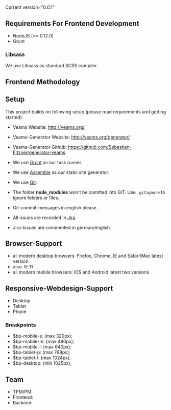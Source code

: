 # 

Current version="0.0.1"

## Requirements For Frontend Development

* NodeJS (>= 0.12.0)
* Grunt

### Libsass
We use Libsass as standard SCSS compiler.

## Frontend Methodology


## Setup

This project builds on following setup (please read requirements and getting started):

- Veams Website: http://veams.org/
- Veams-Generator Website: http://veams.org/generator/
- Veams-Generator Github: https://github.com/Sebastian-Fitzner/generator-veams

- We use [Grunt](http://gruntjs.com/) as our task runner
- We use [Assemble](http://assemble.io/) as our static site generator.
- We use [Git](#).
- The folder __node_modules__ won't be comitted into GIT. Use ```.gitignore``` to ignore folders or files.
- Git-commit-messages in english please.
- All issues are recorded in [Jira](#).
- Jira-Issues are commented in german/english.

## Browser-Support

- all modern desktop browsers: Firefox, Chrome, IE and Safari/Mac latest version
- also: IE 11
- all modern mobile browsers: iOS and Android latest two versions

## Responsive-Webdesign-Support

- Desktop
- Tablet
- Phone

### Breakpoints
- $bp-mobile-s: (max 320px);
- $bp-mobile-m: (max 480px);
- $bp-mobile-l: (max 640px);
- $bp-tablet-p: (max 768px);
- $bp-tablet-l: (max 1024px);
- $bp-desktop: (min 1025px);

## Team

- TPM/PM:
- Frontend:
- Backend: